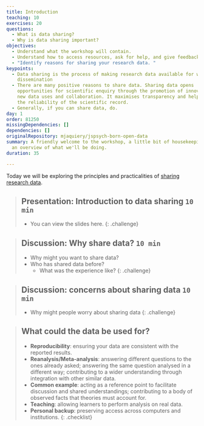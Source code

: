 ```yaml
---
title: Introduction
teaching: 10
exercises: 20
questions:
  - What is data sharing?
  - Why is data sharing important?
objectives:
  - Understand what the workshop will contain.
  - Understand how to access resources, ask for help, and give feedback.
  - "Identify reasons for sharing your research data. "
keypoints:
  - Data sharing is the process of making research data available for wider
    dissemination
  - There are many positive reasons to share data. Sharing data opens
    opportunities for scientific enquiry through the promotion of innovation via
    new data uses and collaboration. It maximises transparency and helps ensure
    the reliability of the scientific record.
  - Generally, if you can share data, do.
day: 1
order: 81250
missingDependencies: []
dependencies: []
originalRepository: mjaquiery/jspsych-born-open-data
summary: A friendly welcome to the workshop, a little bit of housekeeping, and
  an overview of what we'll be doing.
duration: 35

---
```

Today we will be exploring the principles and practicalities of [sharing research data](https://osf.io/wp4zu/). 

> ## Presentation: Introduction to data sharing `10 min`
> - You can view the slides here. 
{: .challenge}

> ## Discussion: Why share data? `10 min`
> - Why might you want to share data?
> - Who has shared data before?
>   - What was the experience like?
{: .challenge}

> ## Discussion: concerns about sharing data `10 min`
> - Why might people worry about sharing data
{: .challenge}

> ## What could the data be used for?
> * **Reproducibility**: ensuring your data are consistent with the reported results.
> * **Reanalysis/Meta-analysis**: answering different questions to the ones already asked; answering the same question analysed in a different way; contributing to a wider understanding through integration with other similar data.
> * **Common example**: acting as a reference point to facilitate discussion and shared understandings; contributing to a body of observed facts that theories must account for.
> * **Teaching**: allowing learners to perform analysis on real data.
> * **Personal backup**: preserving access across computers and institutions.
{: .checklist}


